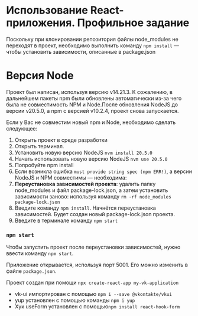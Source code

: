 # Использование React-приложения. Профильное задание

Поскольку при клонировании репозитория файлы node_modules не переходят в проект, 
необходимо выполнить команду `npm install` — чтобы установить зависимости, описанные в package.json

# Версия Node
Проект был написан, используя версию v14.21.3. К сожалению, в дальнейшем пакеты npm были обновлены автоматически из-за чего была не совместимость NPM и Node.После обновления NodeJS до версии v20.5.0, а npm с версией v10.2.4, проект снова запускается. 

Если у Вас не совместим новый npm и Node, необходимо сделать следующее:
1. Открыть проект в среде разработки
2. Открыть терминал. 
3. Установить новую версию NodeJS `nvm install 20.5.0`
4. Начать использовать новую версию NodeJS `nvm use 20.5.0`
5. Попробуйте npm install
6. Если возникла ошибка `must provide string spec (npm ERR!)`, а версии NodeJS и NPM совместимы — необходима:
7. **Переустановка зависимостей проекта**: удалить папку node_modules и файл package-lock.json, а затем установить зависимости заново:
   используя команду `rm -rf node_modules package-lock.json`
8. Введите команду `npm install`. Начнётся переустановка зависимостей. Будет создан новый package-lock.json проекта.
9. Введите в терминале команду `npm start`




### `npm start`
Чтобы запустить проект после переустановки зависимостей, нужно ввести команду `npm start`.

Приложение открывается, используя порт 5001. Его можно изменить в файле `package.json`.

Проект создан при помощи `npx create-react-app my-vk-application`
- vk-ui импортирован с помощью `npm i --save @vkontakte/vkui`
- yup установлен с помощью команды `npm i yup`
- Хук useForm установлен с помощью`npm install react-hook-form`
